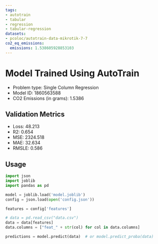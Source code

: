 ```yaml
---
tags:
- autotrain
- tabular
- regression
- tabular-regression
datasets:
- pcoloc/autotrain-data-mikrotik-7-7
co2_eq_emissions:
  emissions: 1.538605928853103
---
```


# Model Trained Using AutoTrain

- Problem type: Single Column Regression
- Model ID: 1860563588
- CO2 Emissions (in grams): 1.5386

## Validation Metrics

- Loss: 48.213
- R2: 0.654
- MSE: 2324.518
- MAE: 32.634
- RMSLE: 0.586

## Usage

```python
import json
import joblib
import pandas as pd

model = joblib.load('model.joblib')
config = json.load(open('config.json'))

features = config['features']

# data = pd.read_csv("data.csv")
data = data[features]
data.columns = ["feat_" + str(col) for col in data.columns]

predictions = model.predict(data)  # or model.predict_proba(data)

```